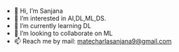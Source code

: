 - 👋 Hi, I’m Sanjana
- 👀 I’m interested in AI,DL,ML,DS.
- 🌱 I’m currently learning DL
- 💞️ I’m looking to collaborate on ML
- 📫 Reach me by mail: matecharlasanjana9@gmail.com

<!---
Sanjusree8/Sanjusree8 is a ✨ special ✨ repository because its `README.md` (this file) appears on your GitHub profile.
You can click the Preview link to take a look at your changes.
--->
